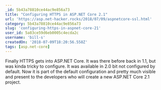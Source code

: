 ```yaml
---
_id: 5b43a78810ce44ac9e856a73
title: "Configuring HTTPS in ASP.NET Core 2.1"
url: 'https://asp.net-hacker.rocks/2018/07/09/aspnetcore-ssl.html'
category: 5b43a78810ce44ac9e856a73
slug: 'configuring-https-in-aspnet-core-21'
user_id: 5a83ce59d6eb0005c4ecda2c
username: 'bill-s'
createdOn: '2018-07-09T18:20:56.558Z'
tags: [asp.net-core]
---
```


Finally HTTPS gets into ASP.NET Core. It was there before back in 1.1, but was kinda tricky to configure. It was available in 2.0 bit not configured by default. Now it is part of the default configuration and pretty much visible and present to the developers who will create a new ASP.NET Core 2.1 project.
